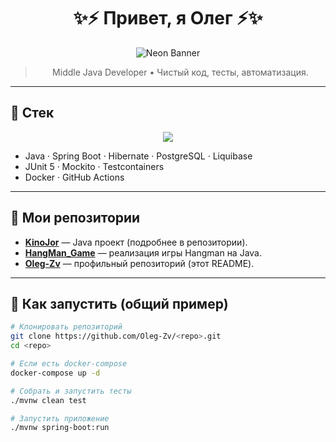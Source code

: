 <div align="center">

# ✨⚡️ Привет, я Олег ⚡️✨

![Neon Banner](https://capsule-render.vercel.app/api?type=waving&color=0:ff00ff,100:00ffff&height=200&section=header&text=Java%20Developer&fontSize=50&fontColor=ffffff&animation=twinkling)

> Middle Java Developer • Чистый код, тесты, автоматизация.

</div>

---

## 🚀 Стек

<p align="center">
  <img src="https://skillicons.dev/icons?i=java,spring,postgres,docker,git,maven,gradle" />
</p>

- Java · Spring Boot · Hibernate · PostgreSQL · Liquibase  
- JUnit 5 · Mockito · Testcontainers  
- Docker · GitHub Actions  

---

## 📂 Мои репозитории

- **[KinoJor](https://github.com/Oleg-Zv/KinoJor)** — Java проект (подробнее в репозитории).  
- **[HangMan_Game](https://github.com/Oleg-Zv/HangMan_Game)** — реализация игры Hangman на Java.  
- **[Oleg-Zv](https://github.com/Oleg-Zv/Oleg-Zv)** — профильный репозиторий (этот README).  

---

## 🧪 Как запустить (общий пример)

```bash
# Клонировать репозиторий
git clone https://github.com/Oleg-Zv/<repo>.git
cd <repo>

# Если есть docker-compose
docker-compose up -d

# Собрать и запустить тесты
./mvnw clean test

# Запустить приложение
./mvnw spring-boot:run
